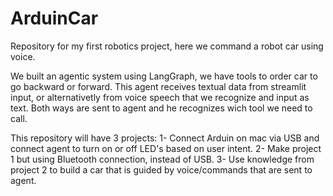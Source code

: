 # ArduinCar

Repository for my first robotics project, here we command a robot car using voice.

We built an agentic system using LangGraph, we have tools to order car to go backward or forward. This agent receives textual data from streamlit input, or alternativetly from voice speech that we recognize and input as text. Both ways are sent to agent and he recognizes wich tool we need to call.

This repository will have 3 projects:
1- Connect Arduin on mac via USB and connect agent to turn on or off LED's based on user intent.
2- Make project 1 but using Bluetooth connection, instead of USB.
3- Use knowledge from project 2 to build a car that is guided by voice/commands that are sent to agent.

